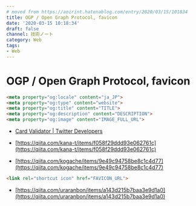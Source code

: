 ```yaml
---
# moved from https://aoirint.hatenablog.com/entry/2020/03/15/101834
title: OGP / Open Graph Protocol, favicon
date: '2020-03-15 10:18:34'
draft: false
channel: 技術ノート
category: Web
tags:
- Web
---
```

# OGP / Open Graph Protocol, favicon

```html
<meta property="og:locale" content="ja_JP">
<meta property="og:type" content="website">
<meta property="og:title" content="TITLE">
<meta property="og:description" content="DESCRIPTION">
<meta property="og:image" content="IMAGE_FULL_URL">
```

- [Card Validator | Twitter Developers](https://cards-dev.twitter.com/validator)

- [https://qiita.com/kana-t/items/f058f29ddd93e062761c](https://qiita.com/kana-t/items/f058f29ddd93e062761c)
- [https://qiita.com/kogache/items/9e49c94758be8c1c4d77](https://qiita.com/kogache/items/9e49c94758be8c1c4d77)

```html
<link rel="shortcut icon" href="FAVICON_URL">
```

- [https://qiita.com/uraranbon/items/a143d215b7baa3e9d1a0](https://qiita.com/uraranbon/items/a143d215b7baa3e9d1a0)

